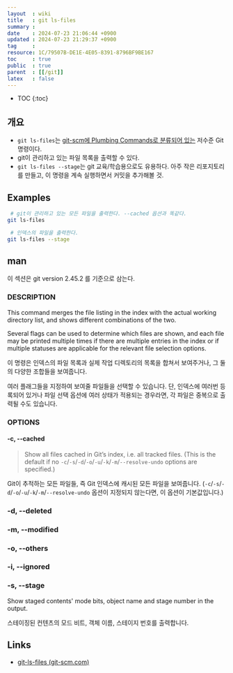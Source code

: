 ```yaml
---
layout  : wiki
title   : git ls-files
summary : 
date    : 2024-07-23 21:06:44 +0900
updated : 2024-07-23 21:29:37 +0900
tag     : 
resource: 1C/79507B-DE1E-4E05-8391-8796BF9BE167
toc     : true
public  : true
parent  : [[/git]]
latex   : false
---
```

* TOC
{:toc}

## 개요

- `git ls-files`는 [git-scm에 Plumbing Commands로 분류되어 있는](https://git-scm.com/docs ) 저수준 Git 명령이다.
- git이 관리하고 있는 파일 목록을 출력할 수 있다.
- `git ls-files --stage`는 git 교육/학습용으로도 유용하다. 아주 작은 리포지토리를 만들고, 이 명령을 계속 실행하면서 커밋을 추가해볼 것.

## Examples


```sh
 # git이 관리하고 있는 모든 파일을 출력한다. --cached 옵션과 똑같다.
git ls-files

 # 인덱스의 파일을 출력한다.
git ls-files --stage
```

## man

이 섹션은 git version 2.45.2 를 기준으로 삼는다.

### DESCRIPTION

>
This command merges the file listing in the index with the actual working directory list, and shows different combinations of the two.
>
Several flags can be used to determine which files are shown, and each file may be printed multiple times if there are multiple entries in the index or if multiple statuses are applicable for the relevant file selection options.

이 명령은 인덱스의 파일 목록과 실제 작업 디렉토리의 목록을 합쳐서 보여주거나, 그 둘의 다양한 조합들을 보여줍니다.

여러 플래그들을 지정하여 보여줄 파일들을 선택할 수 있습니다.
단, 인덱스에 여러번 등록되어 있거나 파일 선택 옵션에 여러 상태가 적용되는 경우라면, 각 파일은 중복으로 출력될 수도 있습니다.

### OPTIONS

#### -c, \--cached

> Show all files cached in Git’s index, i.e. all tracked files. (This is the default if no `-c`/`-s`/`-d`/`-o`/`-u`/`-k`/`-m`/`--resolve-undo` options are specified.)

Git이 추적하는 모든 파일들, 즉 Git 인덱스에 캐시된 모든 파일을 보여줍니다.
(`-c`/`-s`/`-d`/`-o`/`-u`/`-k`/`-m`/`--resolve-undo` 옵션이 지정되지 않는다면, 이 옵션이 기본값입니다.)

### -d, \--deleted

### -m, \--modified

### -o, \--others

### -i, \--ignored

### -s, \--stage

>
Show staged contents' mode bits, object name and stage number in the output.

스테이징된 컨텐츠의 모드 비트, 객체 이름, 스테이지 번호를 출력합니다.



## Links

- [git-ls-files (git-scm.com)](https://git-scm.com/docs/git-ls-files )

